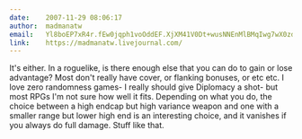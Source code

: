 ```yaml
---
date:    2007-11-29 08:06:17
author:  madmanatw
email:   Yl8boEP7xR4r.fEw0jqph1voOddEF.XjXM41V0Dt+wusNNEnMlBMqIwg7wX0zdnA==
link:    https://madmanatw.livejournal.com/
---
```


It's either. In a roguelike, is there enough else that you can do to
gain or lose advantage? Most don't really have cover, or flanking
bonuses, or etc etc. I love zero randomness games- I really should
give Diplomacy a shot- but most RPGs I'm not sure how well it
fits. Depending on what you do, the choice between a high endcap but
high variance weapon and one with a smaller range but lower high end
is an interesting choice, and it vanishes if you always do full
damage. Stuff like that.

